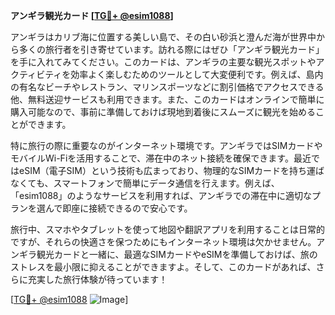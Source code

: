 **アンギラ観光カード [[TG💪+ @esim1088](https://t.me/s/esim1088)]**

アンギラはカリブ海に位置する美しい島で、その白い砂浜と澄んだ海が世界中から多くの旅行者を引き寄せています。訪れる際にはぜひ「アンギラ観光カード」を手に入れてみてください。このカードは、アンギラの主要な観光スポットやアクティビティを効率よく楽しむためのツールとして大変便利です。例えば、島内の有名なビーチやレストラン、マリンスポーツなどに割引価格でアクセスできる他、無料送迎サービスも利用できます。また、このカードはオンラインで簡単に購入可能なので、事前に準備しておけば現地到着後にスムーズに観光を始めることができます。

特に旅行の際に重要なのがインターネット環境です。アンギラではSIMカードやモバイルWi-Fiを活用することで、滞在中のネット接続を確保できます。最近ではeSIM（電子SIM）という技術も広まっており、物理的なSIMカードを持ち運ばなくても、スマートフォンで簡単にデータ通信を行えます。例えば、「esim1088」のようなサービスを利用すれば、アンギラでの滞在中に適切なプランを選んで即座に接続できるので安心です。

旅行中、スマホやタブレットを使って地図や翻訳アプリを利用することは日常的ですが、それらの快適さを保つためにもインターネット環境は欠かせません。アンギラ観光カードと一緒に、最適なSIMカードやeSIMを準備しておけば、旅のストレスを最小限に抑えることができますよ。そして、このカードがあれば、さらに充実した旅行体験が待っています！

[[TG💪+ @esim1088](https://t.me/s/esim1088) ![Image](https://i.postimg.cc/Y0z9fWf4/image.png)]